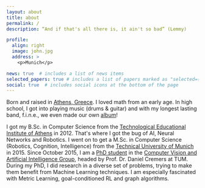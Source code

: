 ```yaml
---
layout: about
title: about
permalink: /
description: “And if that's all there is, it ain't so bad” (Lemmy)

profile:
  align: right
  image: john.jpg
  address: >
    <p>Munich</p>

news: true  # includes a list of news items
selected_papers: true # includes a list of papers marked as "selected={true}"
social: true  # includes social icons at the bottom of the page
---
```


Born and raised in <a href="https://www.google.com/maps/place/Athens,+Greece/@40.9610642,15.3731969,5z/data=!4m5!3m4!1s0x14a1bd1f067043f1:0x2736354576668ddd!8m2!3d37.9838096!4d23.7275388">Athens, Greece</a>. I loved math from an early age. In high school, I got into playing music (drums & guitar) and with my longest lasting band, f.i.n.e., we even made our own <a href="https://open.spotify.com/album/0VDWER9FXUhU8EnRtTjSXk">album</a>!

I got my B.Sc. in Computer Science from the <a href="http://www.teiath.gr">Technological Educational Institute of Athens</a> in 2012. That's where I got the bug of AI, Neural Networks and Robotics. I went on to get a M.Sc. in Computer Science (Robotics, Cognition, Intelligence) from the <a href="https://www.tum.de/">Technical University of Munich</a> in 2015. Since October 2015, I am a <a href="https://vision.in.tum.de/members/chiotell">PhD student</a> in the <a href="https://vision.in.tum.de/">Computer Vision and Artificial Intelligence Group</a>, headed by Prof. Dr. Daniel Cremers at TUM. During my PhD, I did research in a diverse set of problems, trying to make them benefit from Machine Learning techniques. I am especially fascinated with Metric Learning, goal-conditioned RL and graph algorithms.
